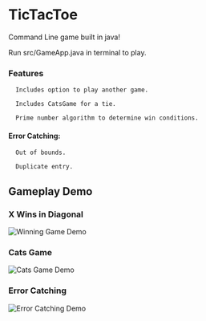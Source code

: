 # TicTacToe
Command Line game built in java!

Run src/GameApp.java in terminal to play.

### Features
      Includes option to play another game.

      Includes CatsGame for a tie.

      Prime number algorithm to determine win conditions.

#### Error Catching:

      Out of bounds.

      Duplicate entry.


## Gameplay Demo

### X Wins in Diagonal

![Winning Game Demo](<https://user-images.githubusercontent.com/55298338/68957698-d0021c00-0787-11ea-93d6-980cdd9be38b.png>)

### Cats Game

![Cats Game Demo](<https://user-images.githubusercontent.com/55298338/68962286-71da3680-0791-11ea-956c-a623e6dd4c7e.png>)

### Error Catching

![Error Catching Demo](<https://user-images.githubusercontent.com/55298338/68962293-77378100-0791-11ea-9e53-a884bd3487bd.png>)
